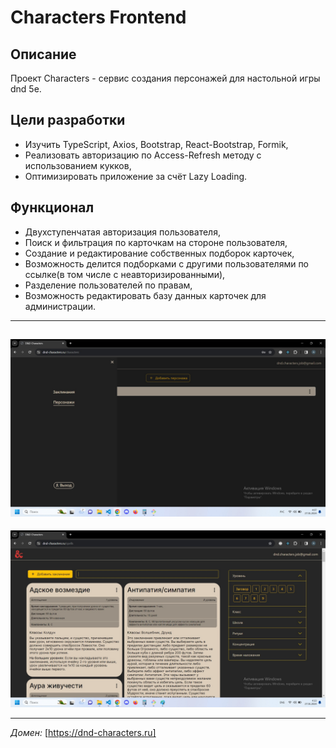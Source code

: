 # Characters Frontend

## Описание 
Проект Characters - сервис создания персонажей для настольной игры dnd 5e.

## Цели разработки
- Изучить TypeScript, Axios, Bootstrap, React-Bootstrap, Formik,
- Реализовать авторизацию по Access-Refresh методу с использованием кукков,
- Оптимизировать приложение за счёт Lazy Loading.

## Функционал
- Двухступенчатая авторизация пользователя,
- Поиск и фильтрация по карточкам на стороне пользователя,
- Создание и редактирование собственных подборок карточек,
- Возможность делится подборками с другими пользователями по ссылке(в том числе с неавторизированными),
- Разделение пользователей по правам,
- Возможность редактировать базу данных карточек для администрации.
----------------------------------------------------------
![Персонажи](https://github.com/DocMoro/image/raw/main/image/person.jpg)
----------------------------------------------------------
![Заклинания](https://github.com/DocMoro/image/raw/main/image/spells.jpg)

----------------------------------------------------------
*Домен:* [https://dnd-characters.ru]

